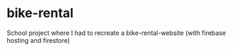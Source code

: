 # bike-rental
School project where I had to recreate a bike-rental-website (with firebase hosting and firestore) 
